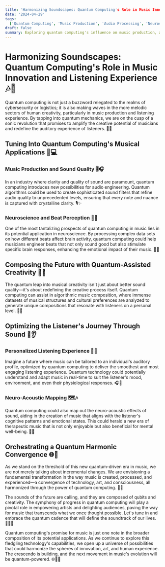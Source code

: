 ```yaml
---
title: 'Harmonizing Soundscapes: Quantum Computing's Role in Music Innovation and Listening Experience 🎶🚀'
date: '2024-04-29'
tags:
  ['Quantum Computing', 'Music Production', 'Audio Processing', 'Neuroscience', 'Creative Potential']
draft: false
summary: Exploring quantum computing's influence on music production, audio processing, and neuroscience, this post delves into how this avant-garde technology could lead to new realms of artistic expression and optimize listening experiences.
---
```


# Harmonizing Soundscapes: Quantum Computing's Role in Music Innovation and Listening Experience 🎶🚀

Quantum computing is not just a buzzword relegated to the realms of cybersecurity or logistics; it is also making waves in the more melodic sectors of human creativity, particularly in music production and listening experience. By tapping into quantum mechanics, we are on the cusp of a sonic revolution that promises to amplify the creative potential of musicians and redefine the auditory experience of listeners. 🎵🌌

## Tuning Into Quantum Computing's Musical Applications 🎼💻

### Music Production and Sound Quality 🎚️🎧

In an industry where clarity and quality of sound are paramount, quantum computing introduces new possibilities for audio engineering. Quantum algorithms could be used to create sophisticated sound filters that refine audio quality to unprecedented levels, ensuring that every note and nuance is captured with crystalline clarity. 🎙️✨

### Neuroscience and Beat Perception 🧠🥁

One of the most tantalizing prospects of quantum computing in music lies in its potential application in neuroscience. By processing complex data sets on how different beats affect brain activity, quantum computing could help musicians engineer beats that not only sound good but also stimulate specific brain responses, enhancing the emotional impact of their music. 🧬🎶

## Composing the Future with Quantum-Assisted Creativity 🎹🔮

The quantum leap into musical creativity isn't just about better sound quality—it's about redefining the creative process itself. Quantum computing can assist in algorithmic music composition, where immense datasets of musical structures and cultural preferences are analyzed to generate unique compositions that resonate with listeners on a personal level. 🎼🌐

## Optimizing the Listener's Journey Through Sound 🚀👂

### Personalized Listening Experience 🎵🧬

Imagine a future where music can be tailored to an individual's auditory profile, optimized by quantum computing to deliver the smoothest and most engaging listening experience. Quantum technology could potentially understand and adapt music in real-time to suit the listener's mood, environment, and even their physiological responses. 🎧🌟

### Neuro-Acoustic Mapping 🗺️🎶

Quantum computing could also map out the neuro-acoustic effects of sound, aiding in the creation of music that aligns with the listener's cognitive patterns and emotional states. This could herald a new era of therapeutic music that is not only enjoyable but also beneficial for mental well-being. 🧘💖

## Orchestrating a Quantum Harmonic Convergence 🌐🎵

As we stand on the threshold of this new quantum-driven era in music, we are not merely talking about incremental changes. We are envisioning a fundamental transformation in the way music is created, processed, and experienced—a convergence of technology, art, and consciousness, all harmonized through the power of quantum computing. 🚀🎶

The sounds of the future are calling, and they are composed of qubits and creativity. The symphony of progress in quantum computing will play a pivotal role in empowering artists and delighting audiences, paving the way for music that transcends what we once thought possible. Let's tune in and embrace the quantum cadence that will define the soundtrack of our lives. 🎵🚀🌈

Quantum computing's promise for music is just one note in the broader composition of its potential applications. As we continue to explore this fledgling technology's capabilities, we open up a universe of possibilities that could harmonize the spheres of innovation, art, and human experience. The crescendo is building, and the next movement in music's evolution will be quantum-powered. 🌐🎼🚀

